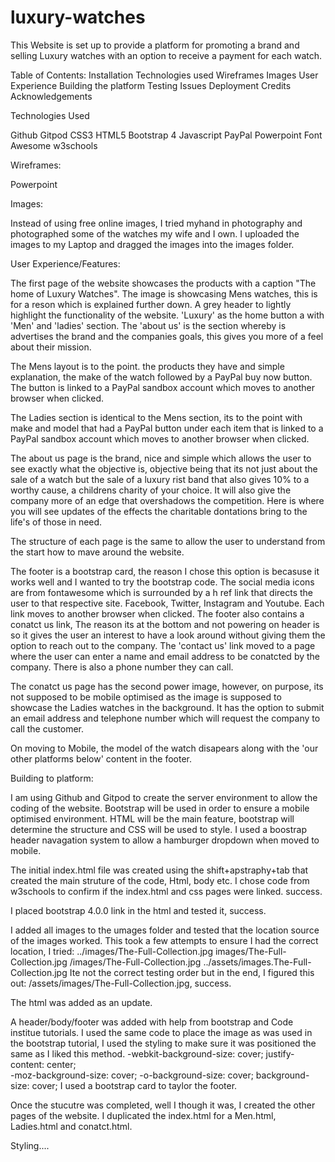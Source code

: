 # luxury-watches

This Website is set up to provide a platform for promoting a brand and selling Luxury watches with an option to receive a payment for each watch. 

Table of Contents:
    Installation
    Technologies used
    Wireframes
    Images
    User Experience
    Building the platform
    Testing
    Issues 
    Deployment
    Credits
    Acknowledgements

Technologies Used

Github
Gitpod
CSS3
HTML5
Bootstrap 4
Javascript
PayPal
Powerpoint
Font Awesome
w3schools

Wireframes:

Powerpoint

Images:

Instead of using free online images, I tried myhand in photography and photographed some of the watches my wife and I own. I uploaded the images to my Laptop and dragged the images into the images folder. 

User Experience/Features:

The first page of the website showcases the products with a caption "The home of Luxury Watches". The image is showcasing Mens watches, this is for a reson which is explained further down. A grey header to lightly highlight the functionality of the website. 'Luxury' as the home button  a with 'Men' and 'ladies' section. The 'about us' is the section whereby is advertises the brand and the companies goals, this gives you more of a feel about their mission. 

The Mens layout is to the point. the products they have and simple explanation, the make of the watch followed by a PayPal buy now button. The button is linked to a PayPal sandbox account which moves to another browser when clicked. 

The Ladies section is identical to the Mens section, its to the point with make and model that had a PayPal button under each item that is linked to a PayPal sandbox account which moves to another browser when clicked. 

The about us page is the brand, nice and simple which allows the user to see exactly what the objective is, objective being that its not just about the sale of a watch but the sale of a luxury rist band that also gives 10% to a worthy cause, a childrens charity of your choice. It will also give the company more of an edge that overshadows the competition. Here is where you will see updates of the effects the charitable dontations bring to the life's of those in need. 

The structure of each page is the same to allow the user to understand from the start how to mave around the website. 

The footer is a bootstrap card, the reason I chose this option is becasuse it works well and I wanted to try the bootstrap code. The social media icons are from fontawesome which is surrounded by a h ref link that directs the user to that respective site. Facebook, Twitter, Instagram and Youtube. Each link moves to another browser when clicked. The footer also contains a conatct us link, The reason its at the bottom and not powering on header is so it gives the user an interest to have a look around without giving them the option to reach out to the company. The 'contact us' link moved to a page where the user can enter a name and email address to be conatcted by the company. There is also a phone number they can call. 

The conatct us page has the second power image, however, on purpose, its not supposed to be mobile optimised as the image is supposed to showcase the Ladies watches in the background. It has the option to submit an email address and telephone number which will request the company to call the customer. 

On moving to Mobile, the model of the watch disapears along with the 'our other platforms below' content in the footer. 

Building to platform:

I am using Github and Gitpod to create the server environment to allow the coding of the website. 
Bootstrap will be used in order to ensure a mobile optimised environment. 
HTML will be the main feature, bootstrap will determine the structure and CSS will be used to style.
I used a boostrap header navagation system to allow a hamburger dropdown when moved to mobile. 

The initial index.html file was created using the shift+apstraphy+tab that created the main struture of the code, Html, body etc. I chose code from w3schools to confirm if the index.html and css pages were linked. success. 

I placed bootstrap 4.0.0 link in the html and tested it, success. 

I added all images to the umages folder and tested that the location source of the images worked. This took a few attempts to ensure I had the correct location, I tried:
../images/The-Full-Collection.jpg
images/The-Full-Collection.jpg
/images/The-Full-Collection.jpg
../assets/images.The-Full-Collection.jpg
Ite not the correct testing order but in the end, I figured this out: /assets/images/The-Full-Collection.jpg, success.

The html was added as an update. 

A header/body/footer was added with help from bootstrap and Code institue tutorials. I used the same code to place the image as was used in the bootstrap tutorial, I used the styling to make sure it was positioned the same as I liked this method. 
    -webkit-background-size: cover;
    justify-content: center;	        
    -moz-background-size: cover;
    -o-background-size: cover;
    background-size: cover;
I used a bootstrap card to taylor the footer. 

Once the stucutre was completed, well I though it was, I created the other pages of the website. I duplicated the index.html for a Men.html, Ladies.html and conatct.html. 

Styling....

